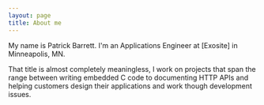 ```yaml
---
layout: page
title: About me 
---
```


My name is Patrick Barrett. I'm an Applications Engineer at [Exosite] in
Minneapolis, MN.

That title is almost completely meaningless, I work on projects that span the
range between writing embedded C code to documenting HTTP APIs and helping
customers design their applications and work though development issues.
